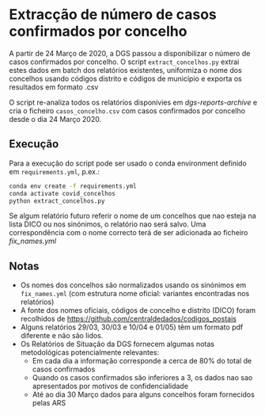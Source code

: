 # Extracção de número de casos confirmados por concelho

A partir de 24 Março de 2020, a DGS passou a disponibilizar o número de casos confirmados por concelho.
O script `extract_concelhos.py` extrai estes dados em batch dos relatórios existentes, uniformiza o nome dos concelhos usando códigos distrito e códigos de município e exporta os resultados em formato .csv

O script re-analiza todos os relatórios disponívies em _dgs-reports-archive_ e cria o ficheiro `casos_concelho.csv` com casos confirmados por concelho desde o dia 24 Março 2020.

## Execução

Para a execução do script pode ser usado o conda environment definido em `requirements.yml`, p.ex.:

```bash
conda env create -f requirements.yml
conda activate covid_concelhos
python extract_concelhos.py
```

Se algum relatório futuro referir o nome de um concelhos que nao esteja na lista DICO ou nos sinónimos, o relatório nao será salvo. Uma correspondência com o nome correcto terá de ser adicionada ao ficheiro _fix_names.yml_

## Notas

- Os nomes dos concelhos são normalizados usando os sinónimos em `fix_names.yml` (com estrutura nome oficial: variantes encontradas nos relatórios)
- A fonte dos nomes oficiais, códigos de concelho e distrito (DICO) foram recolhidos de https://github.com/centraldedados/codigos_postais
- Alguns relatórios 29/03, 30/03 e 10/04 e 01/05) têm um formato pdf diferente e não são lidos.
- Os Relatórios de Situação da DGS fornecem algumas notas metodológicas potencialmente relevantes:
    - Em cada dia a informação corresponde a cerca de 80% do total de casos confirmados
    - Quando os casos confirmados são inferiores a 3, os dados nao sao apresentados por motivos de confidencialidade
    - Até ao dia 30 Março dados para alguns concelhos foram fornecidos pelas ARS






